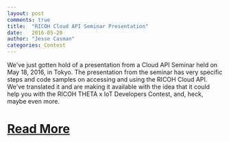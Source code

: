 ```yaml
---
layout: post
comments: true
title:  "RICOH Cloud API Seminar Presentation"
date:   2016-05-20
author: "Jesse Casman"
categories: Contest
---
```

We've just gotten hold of a presentation from a Cloud API Seminar held on May 18, 2016, in Tokyo. The presentation from the seminar has very specific steps and code samples on accessing and using the RICOH Cloud API. We've translated it and are making it available with the idea that it could help you with the RICOH THETA x IoT Developers Contest, and, heck, maybe even more.

# [Read More](http://lists.theta360.guide/t/cloud-api-seminar-presentation-useful/22)
